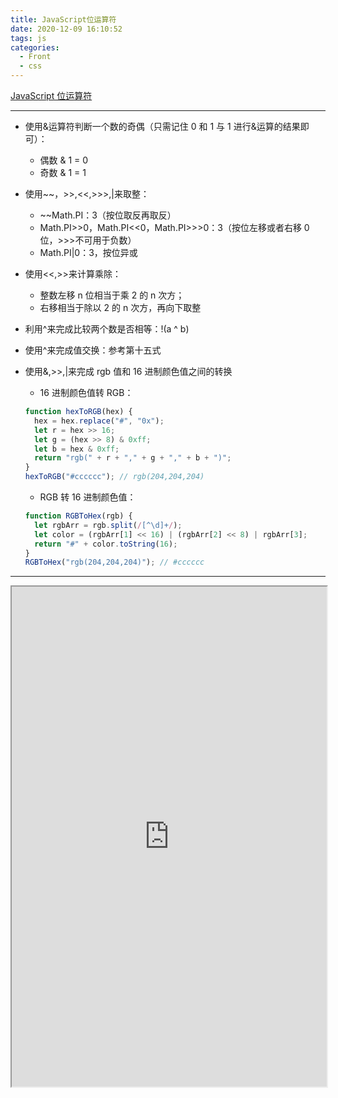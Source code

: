 ```yaml
---
title: JavaScript位运算符
date: 2020-12-09 16:10:52
tags: js
categories:
  - Front
  - css
---
```


[JavaScript 位运算符](https://www.w3school.com.cn/js/js_bitwise.asp)

<!-- more -->

---

- 使用&运算符判断一个数的奇偶（只需记住 0 和 1 与 1 进行&运算的结果即可）：
  - 偶数 & 1 = 0
  - 奇数 & 1 = 1
- 使用~~，>>,<<,>>>,|来取整：
  - ~~Math.PI：3（按位取反再取反）
  - Math.PI>>0，Math.PI<<0，Math.PI>>>0：3（按位左移或者右移 0 位，>>>不可用于负数）
  - Math.PI|0：3，按位异或
- 使用<<,>>来计算乘除：
  - 整数左移 n 位相当于乘 2 的 n 次方；
  - 右移相当于除以 2 的 n 次方，再向下取整
- 利用^来完成比较两个数是否相等：!(a ^ b)
- 使用^来完成值交换：参考第十五式
- 使用&,>>,|来完成 rgb 值和 16 进制颜色值之间的转换

  - 16 进制颜色值转 RGB：

  ```js
  function hexToRGB(hex) {
    hex = hex.replace("#", "0x");
    let r = hex >> 16;
    let g = (hex >> 8) & 0xff;
    let b = hex & 0xff;
    return "rgb(" + r + "," + g + "," + b + ")";
  }
  hexToRGB("#cccccc"); // rgb(204,204,204)
  ```

  - RGB 转 16 进制颜色值：

  ```js
  function RGBToHex(rgb) {
    let rgbArr = rgb.split(/[^\d]+/);
    let color = (rgbArr[1] << 16) | (rgbArr[2] << 8) | rgbArr[3];
    return "#" + color.toString(16);
  }
  RGBToHex("rgb(204,204,204)"); // #cccccc
  ```

---

<iframe src="https://www.w3school.com.cn/js/js_bitwise.asp" width="100%" height="100vh" style="min-height: 800px;" />
